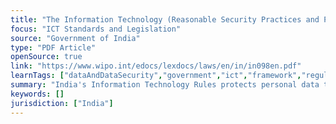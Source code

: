 ```yaml
---
title: "The Information Technology (Reasonable Security Practices and Procedures and Sensitive Personal Data or Information) Rules"
focus: "ICT Standards and Legislation"
source: "Government of India"
type: "PDF Article"
openSource: true
link: "https://www.wipo.int/edocs/lexdocs/laws/en/in/in098en.pdf"
learnTags: ["dataAndDataSecurity","government","ict","framework","regulation"]
summary: "India's Information Technology Rules protects personal data that is collected by an individual or a person who is involved in commercial or professional activities."
keywords: []
jurisdiction: ["India"]
---
```

